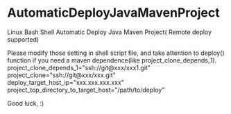 # AutomaticDeployJavaMavenProject
Linux Bash Shell Automatic Deploy Java Maven Project( Remote deploy supported)

Please modify those setting in shell script file, and take attention to deploy() function if you need a maven dependence(like project_clone_depends_1).
project_clone_depends_1="ssh://git@xxx/xxx1.git"
project_clone="ssh://git@xxx/xxx.git"
deploy_target_host_ip="xxx.xxx.xxx.xxx"
project_top_directory_to_target_host="/path/to/deploy"

Good luck, :)
